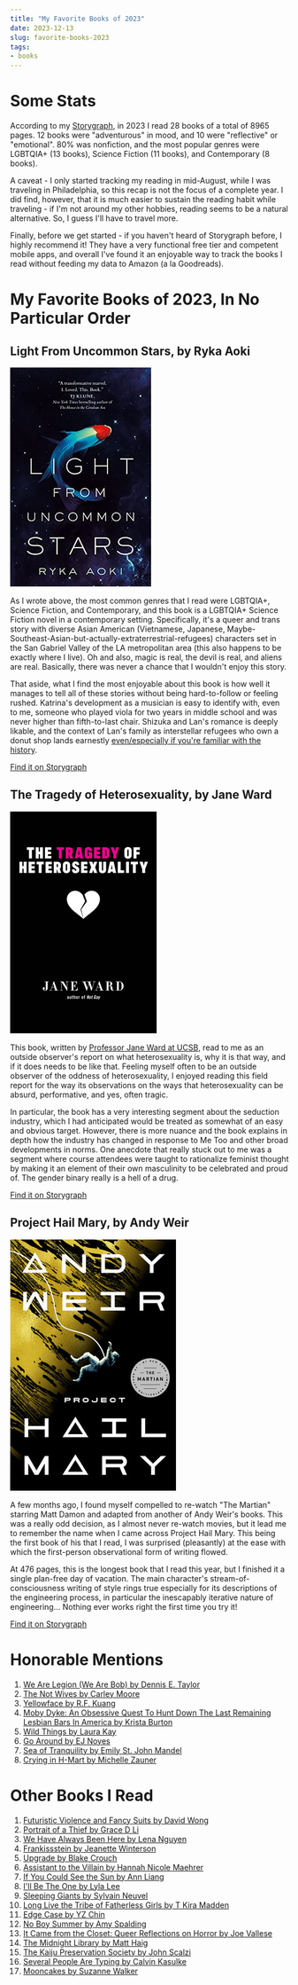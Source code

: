 ```yaml
---
title: "My Favorite Books of 2023"
date: 2023-12-13
slug: favorite-books-2023
tags:
- books
---
```

# Some Stats
According to my [Storygraph](https://app.thestorygraph.com/), in 2023 I read 28 books of a total of 8965 pages. 12 books were "adventurous" in mood, and 10 were "reflective" or "emotional". 80% was nonfiction, and the most popular genres were LGBTQIA+  (13 books), Science Fiction (11 books), and Contemporary (8 books).

A caveat - I only started tracking my reading in mid-August, while I was traveling in Philadelphia, so this recap is not the focus of a complete year. I did find, however, that it is much easier to sustain the reading habit while traveling - if I'm not around my other hobbies, reading seems to be a natural alternative. So, I guess I'll have to travel more.

Finally, before we get started - if you haven't heard of Storygraph before, I highly recommend it! They have a very functional free tier and competent mobile apps, and overall I've found it an enjoyable way to track the books I read without feeding my data to Amazon (a la Goodreads).

# My Favorite Books of 2023, In No Particular Order
## Light From Uncommon Stars, by Ryka Aoki
![The cover of Light From Uncommon Stars, by Ryka Aoki - a red and white carp swimming through a night sky filled with stars.](./Light_From_Uncommon_Stars.jpg)

As I wrote above, the most common genres that I read were LGBTQIA+, Science Fiction, and Contemporary, and this book is a LGBTQIA+ Science Fiction novel in a contemporary setting. Specifically, it's a queer and trans story with diverse Asian American (Vietnamese, Japanese, Maybe-Southeast-Asian-but-actually-extraterrestrial-refugees) characters set in the San Gabriel Valley of the LA metropolitan area (this also happens to be exactly where I live). Oh and also, magic is real, the devil is real, and aliens are real. Basically, there was never a chance that I wouldn't enjoy this story.

That aside, what I find the most enjoyable about this book is how well it manages to tell all of these stories without being hard-to-follow or feeling rushed. Katrina's development as a musician is easy to identify with, even to me, someone who played viola for two years in middle school and was never higher than fifth-to-last chair. Shizuka and Lan's romance is deeply likable, and the context of Lan's family as interstellar refugees who own a donut shop lands earnestly [even/especially if you're familiar with the history](https://charactermedia.com/the-back-story-behind-cambodian-owned-donut-shops/).

[Find it on Storygraph](https://app.thestorygraph.com/books/35fdf605-50d4-467a-93fd-a255f2cb24ae)

## The Tragedy of Heterosexuality, by Jane Ward
![The cover of The Tragedy of Heterosexuality, by Jane Ward - a white heart with a crack down the middle on a plain black background.](./tragedy_of_heterosexuality.jpg)

This book, written by [Professor Jane Ward at UCSB](https://www.janewardphd.com/), read to me as an outside observer's report on what heterosexuality is, why it is that way, and if it does needs to be like that. Feeling myself often to be an outside observer of the oddness of heterosexuality, I enjoyed reading this field report for the way its observations on the ways that heterosexuality can be absurd, performative, and yes, often tragic. 

In particular, the book has a very interesting segment about the seduction industry, which I had anticipated would be treated as somewhat of an easy and obvious target. However, there is more nuance and the book explains in depth how the industry has changed in response to Me Too and other broad developments in norms. One anecdote that really stuck out to me was a segment where course attendees were taught to rationalize feminist thought by making it an element of their own masculinity to be celebrated and proud of. The gender binary really is a hell of a drug.

[Find it on Storygraph](https://app.thestorygraph.com/books/d82ad908-846f-4f19-b476-66d61a1ad7f5)

## Project Hail Mary, by Andy Weir
![The cover of Project Hail Mary, by Andy Weir - an astronaut falling through space with a loose tether trailing behind them.](./project_hail_mary.jpg)

A few months ago, I found myself compelled to re-watch "The Martian" starring Matt Damon and adapted from another of Andy Weir's books. This was a really odd decision, as I almost never re-watch movies, but it lead me to remember the name when I came across Project Hail Mary. This being the first book of his that I read, I was surprised (pleasantly) at the ease with which the first-person observational form of writing flowed. 

At 476 pages, this is the longest book that I read this year, but I finished it a single plan-free day of vacation. The main character's stream-of-consciousness writing of style rings true especially for its descriptions of the engineering process, in particular the inescapably iterative nature of engineering... Nothing ever works right the first time you try it!

[Find it on Storygraph](https://app.thestorygraph.com/books/ac3ea915-993d-4f30-8632-0f91e4ad0704)

# Honorable Mentions
1. [We Are Legion (We Are Bob) by Dennis E. Taylor](https://app.thestorygraph.com/books/dd0da2f2-ec78-4cbe-a4bd-38c882780746)
2. [The Not Wives by Carley Moore](https://app.thestorygraph.com/books/4e70b71c-0086-4de4-8a5f-1d9f5eb56fa9)
3. [Yellowface by R.F. Kuang ](https://app.thestorygraph.com/books/2d7248cb-2d7a-4d3e-a45a-d1b995aeaaf8)
4. [Moby Dyke: An Obsessive Quest To Hunt Down The Last Remaining Lesbian Bars In America by Krista Burton](https://app.thestorygraph.com/books/b3bd7558-32f7-4c28-869a-bd61a2d0ad1b)
5. [Wild Things by Laura Kay](https://app.thestorygraph.com/books/27de5c5b-5cec-4101-9f92-3f53bd8c786f)
6. [Go Around by EJ Noyes](https://app.thestorygraph.com/books/a415cf16-3e58-4865-9172-8b275ed4aeda)
7. [Sea of Tranquility by Emily St. John Mandel](https://app.thestorygraph.com/books/e55ebebb-6deb-4fee-9aff-6793c958b1fe)
8. [Crying in H-Mart by Michelle Zauner](https://app.thestorygraph.com/books/70a49749-c55a-4e4a-917d-3079a7ae3d1b)

# Other Books I Read
1. [Futuristic Violence and Fancy Suits by David Wong](https://app.thestorygraph.com/books/179c3dd7-c02b-4288-9cd3-fef22507023b)
2. [Portrait of a Thief by Grace D Li](https://app.thestorygraph.com/books/d80fa287-b846-4aa6-b5a9-c656adca7110)
3. [We Have Always Been Here by Lena Nguyen](https://app.thestorygraph.com/books/6114386a-708f-4d94-bf38-73028c90502c)
4. [Frankissstein by Jeanette Winterson](https://app.thestorygraph.com/books/94aaf097-76a5-4e25-b2bd-b25145641983)
5. [Upgrade by Blake Crouch](https://app.thestorygraph.com/books/7c4b3726-d4d3-40d1-a828-82e74998fc87)
6. [Assistant to the Villain by Hannah Nicole Maehrer](https://app.thestorygraph.com/books/2cf63f2b-7fc5-4e8d-9f33-f461f162addb)
7. [If You Could See the Sun by Ann Liang](https://app.thestorygraph.com/books/a5cc1ed7-d9b4-4161-a921-ce0c0eee0706)
8. [I'll Be The One by Lyla Lee](https://app.thestorygraph.com/books/07b428ca-849e-4beb-9e4c-0bb7f57e0ec6)
9. [Sleeping Giants by Sylvain Neuvel](https://app.thestorygraph.com/books/bb2dcaf4-82ad-438a-93e3-f7e60051e366)
10. [Long Live the Tribe of Fatherless Girls by T Kira Madden](https://app.thestorygraph.com/books/7c06edd7-0c35-454a-8395-c5c51802a492)
11. [Edge Case by YZ Chin](https://app.thestorygraph.com/books/a3296513-abd8-476a-be85-808273455740)
12. [No Boy Summer by Amy Spalding](https://app.thestorygraph.com/books/183aece1-add1-4dbc-b6e7-2211e6f40067)
13. [It Came from the Closet: Queer Reflections on Horror by Joe Vallese](https://app.thestorygraph.com/books/f04f86a2-ca01-470a-b232-7f8383fa9088)
14. [The Midnight Library by Matt Haig](https://app.thestorygraph.com/books/d9c7ed04-6148-4e01-a118-d96cba16f507)
15. [The Kaiju Preservation Society by John Scalzi](https://app.thestorygraph.com/books/af548a61-2cf5-4943-a51f-3531b94adac3)
16. [Several People Are Typing by Calvin Kasulke](https://app.thestorygraph.com/books/2beec0a3-d2a3-43e2-a7d3-b09ceba8c151)
17. [Mooncakes by Suzanne Walker](https://app.thestorygraph.com/books/3cee3948-a042-4d2f-9939-b569f81b5729)
